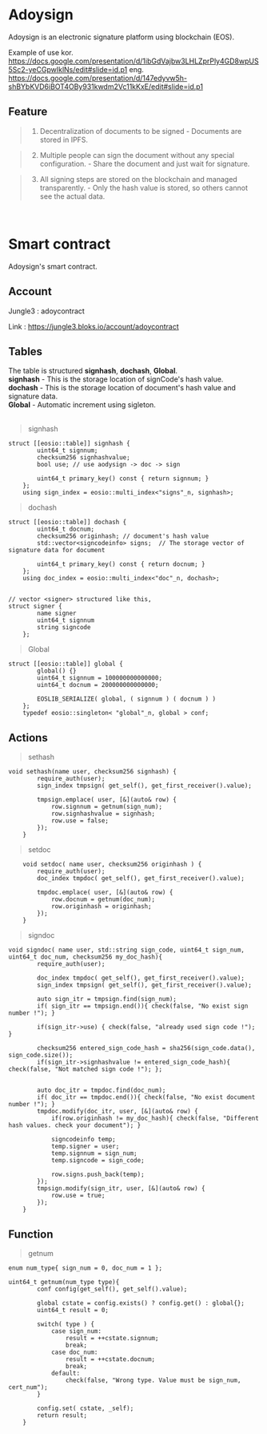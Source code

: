 Adoysign
========
Adoysign is an electronic signature platform using blockchain (EOS).

Example of use
kor. https://docs.google.com/presentation/d/1ibGdVajbw3LHLZprPly4GD8wpUS5Sc2-yeCGpwIklNs/edit#slide=id.p1
eng. https://docs.google.com/presentation/d/147edyvw5h-shBYbKVD6iBOT4OBy931kwdm2Vc11kKxE/edit#slide=id.p1

Feature
-----
> 1. Decentralization of documents to be signed - Documents are stored in IPFS.

> 2. Multiple people can sign the document without any special configuration. - Share the document and just wait for signature.

> 3. All signing steps are stored on the blockchain and managed transparently. -  Only the hash value is stored, so others cannot see the actual data.

<br>

Smart contract 
=================
Adoysign's smart contract.
<br>

Account
----- 
Jungle3 : adoycontract

Link : https://jungle3.bloks.io/account/adoycontract
<br>

## Tables
The table is structured **signhash**, **dochash**, **Global**.<br>
**signhash** - This is the storage location of signCode's hash value.<br>
**dochash** - This is the storage location of document's hash value and signature data.<br>
**Global** - Automatic increment using sigleton.<br><br>

> signhash
```
struct [[eosio::table]] signhash {
		uint64_t signnum;
		checksum256 signhashvalue;
		bool use; // use aodysign -> doc -> sign

		uint64_t primary_key() const { return signnum; }
	};
	using sign_index = eosio::multi_index<"signs"_n, signhash>;
```
> dochash
```
struct [[eosio::table]] dochash {
		uint64_t docnum;
		checksum256 originhash; // document's hash value
		std::vector<signcodeinfo> signs;  // The storage vector of signature data for document

		uint64_t primary_key() const { return docnum; }
	};
	using doc_index = eosio::multi_index<"doc"_n, dochash>;


// vector <signer> structured like this,
struct signer {
  		name signer
  		uint64_t signnum
  		string signcode
	};

```
  
> Global  
```
struct [[eosio::table]] global {
		global() {}
		uint64_t signnum = 100000000000000;
		uint64_t docnum = 200000000000000;

		EOSLIB_SERIALIZE( global, ( signnum ) ( docnum ) )
	};
	typedef eosio::singleton< "global"_n, global > conf;
```
 
## Actions
> sethash
```
void sethash(name user, checksum256 signhash) {
		require_auth(user);
		sign_index tmpsign( get_self(), get_first_receiver().value);
		
		tmpsign.emplace( user, [&](auto& row) {
			row.signnum = getnum(sign_num);
			row.signhashvalue = signhash;
			row.use = false;
		});
	}
```

> setdoc
```
	void setdoc( name user, checksum256 originhash ) {
		require_auth(user);
		doc_index tmpdoc( get_self(), get_first_receiver().value);

		tmpdoc.emplace( user, [&](auto& row) {
			row.docnum = getnum(doc_num);
			row.originhash = originhash;
		});	
	}
```

> signdoc
```
void signdoc( name user, std::string sign_code, uint64_t sign_num, uint64_t doc_num, checksum256 my_doc_hash){
		require_auth(user);

		doc_index tmpdoc( get_self(), get_first_receiver().value);
		sign_index tmpsign( get_self(), get_first_receiver().value);

		auto sign_itr = tmpsign.find(sign_num);
		if( sign_itr == tmpsign.end()){ check(false, "No exist sign number !"); }

		if(sign_itr->use) { check(false, "already used sign code !"); }

		checksum256 entered_sign_code_hash = sha256(sign_code.data(), sign_code.size());
		if(sign_itr->signhashvalue != entered_sign_code_hash){ check(false, "Not matched sign code !"); };
		

		auto doc_itr = tmpdoc.find(doc_num);
		if( doc_itr == tmpdoc.end()){ check(false, "No exist document number !"); }
		tmpdoc.modify(doc_itr, user, [&](auto& row) {
			if(row.originhash != my_doc_hash){ check(false, "Different hash values. check your document"); }

			signcodeinfo temp;
			temp.signer = user;
			temp.signnum = sign_num;
			temp.signcode = sign_code;
 
			row.signs.push_back(temp);
		});
		tmpsign.modify(sign_itr, user, [&](auto& row) {
			row.use = true;
		});
	}
```

## Function
> getnum
```
enum num_type{ sign_num = 0, doc_num = 1 };

uint64_t getnum(num_type type){
		conf config(get_self(), get_self().value);

		global cstate = config.exists() ? config.get() : global{};
		uint64_t result = 0;
		
		switch( type ) {
			case sign_num:
				result = ++cstate.signnum;	
				break;
			case doc_num:
				result = ++cstate.docnum;
				break;
			default:
				check(false, "Wrong type. Value must be sign_num, cert_num");
		}

		config.set( cstate, _self);
		return result;
	}
```


